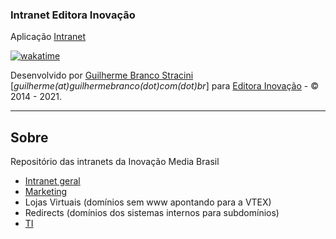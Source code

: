 ### Intranet Editora Inovação

Aplicação [Intranet](https://intranet.editorainovacao.com.br/)

[![wakatime](https://wakatime.com/badge/github/InovacaoMediaBrasil/Intranet.svg)](https://wakatime.com/badge/github/InovacaoMediaBrasil/Intranet)


Desenvolvido por [Guilherme Branco Stracini](https://www.guilhermebranco.com.br) [*guilherme(at)guilhermebranco(dot)com(dot)br*] para [Editora Inovação](https://www.editorainovacao.com.br) - © 2014 - 2021. 

---

## Sobre

Repositório das intranets da Inovação Media Brasil

- [Intranet geral](https://intranet.editorainovacao.com.br)
- [Marketing](https://marketing.editorainovacao.com.br)
- Lojas Virtuais (domínios sem www apontando para a VTEX)
- Redirects (domínios dos sistemas internos para subdomínios)
- [TI](https://ti.editorainovacao.com.br)
